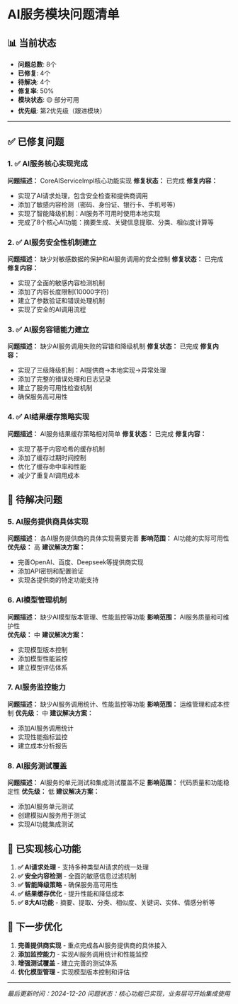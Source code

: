 # AI服务模块问题清单

## 📊 **当前状态**
- **问题总数**: 8个
- **已修复**: 4个  
- **待解决**: 4个
- **修复率**: 50%
- **模块状态**: 🟡 部分可用
- **优先级**: 第2优先级（跟进模块）

---

## ✅ **已修复问题**

### 1. ✅ AI服务核心实现完成
**问题描述：** CoreAIServiceImpl核心功能实现
**修复状态：** 已完成
**修复内容：**
- 实现了AI请求处理，包含安全检查和提供商调用
- 添加了敏感内容检测（密码、身份证、银行卡、手机号等）
- 实现了智能降级机制：AI服务不可用时使用本地实现
- 完成了8个核心AI功能：摘要生成、关键信息提取、分类、相似度计算等

### 2. ✅ AI服务安全性机制建立
**问题描述：** 缺少对敏感数据的保护和AI服务调用的安全控制
**修复状态：** 已完成
**修复内容：**
- 实现了全面的敏感内容检测机制
- 添加了内容长度限制(10000字符)
- 建立了参数验证和错误处理机制
- 实现了安全的AI调用流程

### 3. ✅ AI服务容错能力建立
**问题描述：** 缺少AI服务调用失败的容错和降级机制
**修复状态：** 已完成
**修复内容：**
- 实现了三级降级机制：AI提供商→本地实现→异常处理
- 添加了完整的错误处理和日志记录
- 建立了服务可用性检查机制
- 确保服务高可用性

### 4. ✅ AI结果缓存策略实现
**问题描述：** AI服务结果缓存策略相对简单
**修复状态：** 已完成
**修复内容：**
- 实现了基于内容哈希的缓存机制
- 添加了缓存过期时间控制
- 优化了缓存命中率和性能
- 减少了重复AI调用成本

## 🔴 **待解决问题**

### 5. AI服务提供商具体实现
**问题描述：** 各AI服务提供商的具体实现需要完善
**影响范围：** AI功能的实际可用性
**优先级：** 高
**建议解决方案：**
- 完善OpenAI、百度、Deepseek等提供商实现
- 添加API密钥和配置验证
- 实现各提供商的特定功能支持

### 6. AI模型管理机制
**问题描述：** 缺少AI模型版本管理、性能监控等功能
**影响范围：** AI服务质量和可维护性  
**优先级：** 中
**建议解决方案：**
- 实现模型版本控制
- 添加模型性能监控
- 建立模型评估体系

### 7. AI服务监控能力
**问题描述：** 缺少AI服务调用统计、性能监控等功能
**影响范围：** 运维管理和成本控制
**优先级：** 中
**建议解决方案：**
- 添加AI服务调用统计
- 实现性能指标监控
- 建立成本分析报告

### 8. AI服务测试覆盖
**问题描述：** AI服务的单元测试和集成测试覆盖不足
**影响范围：** 代码质量和功能稳定性
**优先级：** 低
**建议解决方案：**
- 添加AI服务单元测试
- 创建模拟AI服务用于测试
- 实现AI功能集成测试

## 🔧 **已实现核心功能**

1. **✅ AI请求处理** - 支持多种类型AI请求的统一处理
2. **✅ 安全内容检测** - 全面的敏感信息过滤机制
3. **✅ 智能降级策略** - 确保服务高可用性
4. **✅ 结果缓存优化** - 提升性能和降低成本
5. **✅ 8大AI功能** - 摘要、提取、分类、相似度、关键词、实体、情感分析等

## 🎯 **下一步优化**

1. **完善提供商实现** - 重点完成各AI服务提供商的具体接入
2. **添加监控能力** - 实现AI服务调用统计和性能监控
3. **增强测试覆盖** - 建立完善的测试体系
4. **优化模型管理** - 实现模型版本控制和评估

---
*最后更新时间：2024-12-20*
*问题状态：核心功能已实现，业务层可开始集成使用*